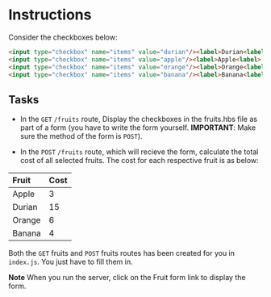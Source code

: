 # Instructions
Consider the checkboxes below:
```html
<input type="checkbox" name="items" value="durian"/><label>Durian<label>
<input type="checkbox" name="items" value="apple"/><label>Apple<label>
<input type="checkbox" name="items" value="orange"/><label>Orange<label>
<input type="checkbox" name="items" value="banana"/><label>Banana<label>
```

## Tasks
- In the `GET` `/fruits` route, Display the checkboxes in the fruits.hbs file as part of a form (you have to write the form yourself. 
**IMPORTANT**: Make sure the method of the form is `POST`).

- In the `POST` `/fruits` route, which will recieve the form, calculate the total cost of all selected fruits. The cost for each respective fruit is as below:

| Fruit | Cost |
| :---  | :--- |
|Apple	|3|
|Durian	|15|
|Orange	|6|
|Banana	|4|

Both the `GET` fruits and `POST` fruits routes has been created for you in `index.js`. You just have to fill them in.

**Note**
When you run the server, click on the Fruit form link to display the form.